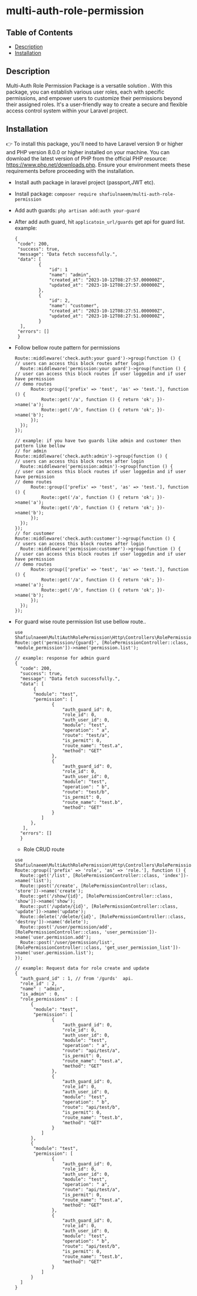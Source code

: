 # multi-auth-role-permission

## Table of Contents
* [Description](#description)
* [Installation](#installation)

## Description
Multi-Auth Role Permission Package is a versatile solution . With this package, you can establish various user roles, each with specific permissions, and empower users to customize their permissions beyond their assigned roles. It's a user-friendly way to create a secure and flexible access control system within your Laravel project.

## Installation
👉 To install this package, you'll need to have Laravel version 9 or higher and PHP version 8.0.0 or higher installed on your machine. You can download the latest version of PHP from the official PHP resource: https://www.php.net/downloads.php. Ensure your environment meets these requirements before proceeding with the installation.

- Install auth package in laravel project (passport,JWT etc).
- Install package:
  ``` composer require shafiulnaeem/multi-auth-role-permission ```
- Add auth guards:
  ``` php artisan add:auth your-guard ```

- After add auth guard, hit  ``` applicatoin_url/guards ``` get api for guard list.
  example:
   ```
   {
    "code": 200,
    "success": true,
    "message": "Data fetch successfully.",
    "data": [
            {
                "id": 1
                "name": "admin",
                "created_at": "2023-10-12T08:27:57.000000Z",
                "updated_at": "2023-10-12T08:27:57.000000Z",
            },
            {
                "id": 2,
                "name": "customer",
                "created_at": "2023-10-12T08:27:51.000000Z",
                "updated_at": "2023-10-12T08:27:51.000000Z",
            }
     ],
    "errors": []
    }
   ```
- Follow bellow route pattern for permissions

  ```shell
  Route::middleware('check.auth:your guard')->group(function () {
  // users can access this block routes after login  
    Route::middleware('permission:your guard')->group(function () {
  // user can access this block routes if user loggedin and if user have permission 
  // demo routes
        Route::group(['prefix' => 'test', 'as' => 'test.'], function () {
            Route::get('/a', function () { return 'ok'; })->name('a');
            Route::get('/b', function () { return 'ok'; })->name('b');
        });
    });
  });
  
  // example: if you have two guards like admin and customer then pattern like bellow
  // for admin
  Route::middleware('check.auth:admin')->group(function () {
  // users can access this block routes after login  
    Route::middleware('permission:admin')->group(function () {
  // user can access this block routes if user loggedin and if user have permission 
  // demo routes
        Route::group(['prefix' => 'test', 'as' => 'test.'], function () {
            Route::get('/a', function () { return 'ok'; })->name('a');
            Route::get('/b', function () { return 'ok'; })->name('b');
        });
    });
  });
  // for customer
  Route::middleware('check.auth:customer')->group(function () {
  // users can access this block routes after login  
    Route::middleware('permission:customer')->group(function () {
  // user can access this block routes if user loggedin and if user have permission 
  // demo routes
        Route::group(['prefix' => 'test', 'as' => 'test.'], function () {
            Route::get('/a', function () { return 'ok'; })->name('a');
            Route::get('/b', function () { return 'ok'; })->name('b');
        });
    });
  });
  ```
- For guard wise route permission list use bellow route..
  ```shell
  use Shafiulnaeem\MultiAuthRolePermission\Http\Controllers\RolePermissionController;
  Route::get('permission/{guard}', [RolePermissionController::class, 'module_permission'])->name('permission.list');

  // example: response for admin guard
  {
    "code": 200,
    "success": true,
    "message": "Data fetch successfully.",
    "data": [
         {
         "module": "test",
         "permission": [
                {
                    "auth_guard_id": 0,
                    "role_id": 0,
                    "auth_user_id": 0,
                    "module": "test",
                    "operation": " a",
                    "route": "test/a",
                    "is_permit": 0,
                    "route_name": "test.a",
                    "method": "GET"
                },
                {
                    "auth_guard_id": 0,
                    "role_id": 0,
                    "auth_user_id": 0,
                    "module": "test",
                    "operation": " b",
                    "route": "test/b",
                    "is_permit": 0,
                    "route_name": "test.b",
                    "method": "GET"
                }
            ]
        },
     ],
    "errors": []
    }
  ```
  - Role CRUD route
  ```shell
  use Shafiulnaeem\MultiAuthRolePermission\Http\Controllers\RolePermissionController;
  Route::group(['prefix' => 'role', 'as' => 'role.'], function () {
    Route::get('/list', [RolePermissionController::class, 'index'])->name('list');
    Route::post('/create', [RolePermissionController::class, 'store'])->name('create');
    Route::get('/show/{id}', [RolePermissionController::class, 'show'])->name('show');
    Route::put('/update/{id}', [RolePermissionController::class, 'update'])->name('update');
    Route::delete('/delete/{id}', [RolePermissionController::class, 'destroy'])->name('delete');
    Route::post('/user/permission/add', [RolePermissionController::class, 'user_permission'])->name('user.permission.add');
    Route::post('/user/permission/list', [RolePermissionController::class, 'get_user_permission_list'])->name('user.permission.list');
  });

  // example: Request data for role create and update 
  {
    "auth_guard_id" : 1, // from '/gurds'  api.
    "role_id" : 2,
    "name" : "admin",
    "is_admin" : 0,
    "role_permissions" : [
        {
         "module": "test",
         "permission": [
                {
                    "auth_guard_id": 0,
                    "role_id": 0,
                    "auth_user_id": 0,
                    "module": "test",
                    "operation": " a",
                    "route": "api/test/a",
                    "is_permit": 0,
                    "route_name": "test.a",
                    "method": "GET"
                },
                {
                    "auth_guard_id": 0,
                    "role_id": 0,
                    "auth_user_id": 0,
                    "module": "test",
                    "operation": " b",
                    "route": "api/test/b",
                    "is_permit": 0,
                    "route_name": "test.b",
                    "method": "GET"
                }
            ]
        },
        {
         "module": "test",
         "permission": [
                {
                    "auth_guard_id": 0,
                    "role_id": 0,
                    "auth_user_id": 0,
                    "module": "test",
                    "operation": " a",
                    "route": "api/test/a",
                    "is_permit": 0,
                    "route_name": "test.a",
                    "method": "GET"
                },
                {
                    "auth_guard_id": 0,
                    "role_id": 0,
                    "auth_user_id": 0,
                    "module": "test",
                    "operation": " b",
                    "route": "api/test/b",
                    "is_permit": 0,
                    "route_name": "test.b",
                    "method": "GET"
                }
            ]
        }
    ]
  }
  ```
